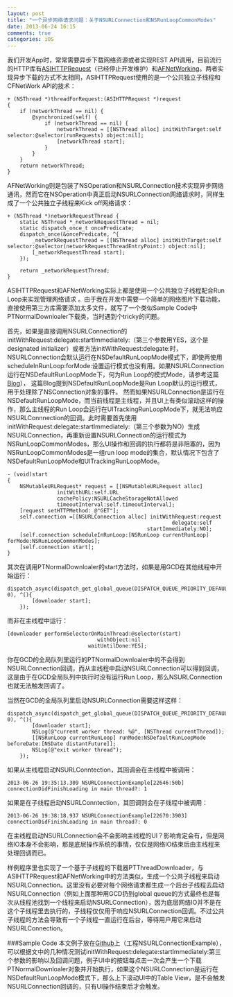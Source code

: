 ```yaml
---
layout: post
title: "一个异步网络请求问题：关于NSURLConnection和NSRunLoopCommonModes"
date: 2013-06-24 16:15
comments: true
categories: iOS
---
```


我们开发App时，常常需要异步下载网络资源或者实现REST API调用，目前流行的HTTP库有[ASIHTTPRequest](https://github.com/pokeb/asi-http-request/)（已经停止开发维护）和[AFNetWorking](https://github.com/AFNetworking/AFNetworking)。两者实现异步下载的方式不太相同，ASIHTTPRequest使用的是一个公共独立子线程和CFNetWork API的技术：

```
+ (NSThread *)threadForRequest:(ASIHTTPRequest *)request
{
	if (networkThread == nil) {
		@synchronized(self) {
			if (networkThread == nil) {
				networkThread = [[NSThread alloc] initWithTarget:self selector:@selector(runRequests) object:nil];
				[networkThread start];
			}
		}
	}
	return networkThread;
}
```
AFNetWorking则是包装了NSOperation和NSURLConnection技术实现异步网络通讯，然而它在NSOperation中真正启动NSURLConnection网络请求时，同样生成了一个公共独立子线程来Kick off网络请求：

```
+ (NSThread *)networkRequestThread {
    static NSThread *_networkRequestThread = nil;
    static dispatch_once_t oncePredicate;
    dispatch_once(&oncePredicate, ^{
        _networkRequestThread = [[NSThread alloc] initWithTarget:self selector:@selector(networkRequestThreadEntryPoint:) object:nil];
        [_networkRequestThread start];
    });

    return _networkRequestThread;
}
```

<!-- more -->

ASIHTTPRequest和AFNetWorking实际上都是使用一个公共独立子线程配合Run Loop来实现管理网络请求
。由于我在开发中需要一个简单的网络图片下载功能，直接使用第三方库需要添加太多文件，就写了一个类似Sample Code中PTNormalDownloaler下载类，当时遇到个tricky的问题。

首先，如果是直接调用NSURLConnection的initWithRequest:delegate:startImmediately:（第三个参数用YES，这个是designated initializer）或者方法initWithRequest:delegate:时，NSURLConnection会默认运行在NSDefaultRunLoopMode模式下，即使再使用scheduleInRunLoop:forMode:设置运行模式也没有用。如果NSURLConnection运行在NSDefaultRunLoopMode下，何为Run Loop的模式Mode，请参考这篇[Blog](http://www.hrchen.com/2013/06/multi-threading-programming-of-ios-part-1/)），
这篇Blog提到NSDefaultRunLoopMode是Run Loop默认的运行模式，用于处理除了NSConnection对象的事件。
然而如果NSURLConnection是运行在NSDefaultRunLoopMode，而当前线程是主线程，并且UI上有类似滚动这样的操作，那么主线程的Run Loop会运行在UITrackingRunLoopMode下，就无法响应NSURLConnnection的回调。此时需要首先使用initWithRequest:delegate:startImmediately:（第三个参数为NO）生成NSURLConnection，再重新设置NSURLConnection的运行模式为NSRunLoopCommonModes，那么UI操作和回调的执行都将是非阻塞的，因为NSRunLoopCommonModes是一组run loop mode的集合，默认情况下包含了NSDefaultRunLoopMode和UITrackingRunLoopMode。

```
- (void)start
{
    NSMutableURLRequest* request = [[NSMutableURLRequest alloc]   
                initWithURL:self.URL
                cachePolicy:NSURLCacheStorageNotAllowed
                timeoutInterval:self.timeoutInterval];
    [request setHTTPMethod: @"GET"];
    self.connection =[[NSURLConnection alloc] initWithRequest:request
                                                     delegate:self
                                             startImmediately:NO];
    [self.connection scheduleInRunLoop:[NSRunLoop currentRunLoop] forMode:NSRunLoopCommonModes];
    [self.connection start];
}

```

其次在调用PTNormalDownloaler的start方法时，如果是用GCD在其他线程中开始运行：

```
dispatch_async(dispatch_get_global_queue(DISPATCH_QUEUE_PRIORITY_DEFAULT, 0), ^(){
        [downloader start];
    });

```
而非在主线程中运行：

```
[downloader performSelectorOnMainThread:@selector(start) 
                             withObject:nil 
                          waitUntilDone:YES];
```

你在GCD的全局队列里运行的PTNormalDownloaler中的不会得到NSURLConnection回调，而从主线程中启动NSURLConnection可以得到回调，这是由于在GCD全局队列中执行时没有运行Run Loop，那么NSURLConnection也就无法触发回调了。

当然在GCD的全局队列里启动NSURLConnection需要这样这样：

```
dispatch_async(dispatch_get_global_queue(DISPATCH_QUEUE_PRIORITY_DEFAULT, 0), ^(){
        [downloader start];
        NSLog(@"current worker thread: %@", [NSThread currentThread]);
        [[NSRunLoop currentRunLoop] runMode:NSDefaultRunLoopMode beforeDate:[NSDate distantFuture]];
        NSLog(@"exit worker thread");
    });

```

如果从主线程启动NSURLConntection，其回调会在主线程中被调用：

```
2013-06-26 19:35:13.309 NSURLConnectionExample[22646:50b] connectionDidFinishLoading in main thread?: 1
```

如果是在子线程启动NSURLConntection，其回调则会在子线程中被调用：

```
2013-06-26 19:38:18.937 NSURLConnectionExample[22670:3903] connectionDidFinishLoading in main thread?: 0
```

在主线程启动NSURLConnection会不会影响主线程的UI？影响肯定会有，但是网络IO本身不会影响，那是底层操作系统的事情，仅仅是网络IO结束后由主线程来处理回调而已。

样例程序里也实现了一个基于子线程的下载器PTThreadDownloader，与ASIHTTPRequest和AFNetWorking中的方法类似，生成一个公共子线程来启动NSURLConnection。这里没有必要对每个网络请求都生成一个后台子线程去启动NSURLConnection（例如上面那种用GCD扔到global queue的方式最终也是每次从线程池找到一个线程来启动NSURLConnection），因为底层网络IO并不是在这个子线程里去执行的，子线程仅仅用于响应NSURLConnection回调。不过公共子线程的方法会导致有一个子线程一直运行在后台，等待用户用它来启动NSURLConnection。


###Sample Code
本文例子放在[Github](https://github.com/hrchen/ExamplesForBlog)上（工程NSURLConnectionExample），可以根据文中的几种情况测试initWithRequest:delegate:startImmediately:第三个参数的影响以及回调问题，例子UI中的按钮每点击一次会产生一个下载PTNormalDownloaler对象并开始执行，如果这个NSURLConnection是运行在NSDefaultRunLoopMode模式下，那么上下滚动UI中的Table View，是不会触发NSURLConnection回调的，只有UI操作结束后才会触发。



